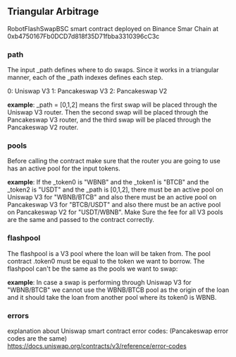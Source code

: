 ## Triangular Arbitrage

RobotFlashSwapBSC smart contract deployed on Binance Smar Chain at 0xb4750167Fb0DCD7d818f35D71fbba3310396cC3c


### path

The input _path defines where to do swaps. 
Since it works in a triangular manner,  each of the _path indexes defines each step.


0: Uniswap V3
1: Pancakeswap V3
2: Pancakeswap V2


**example**:
_path = [0,1,2] means the first swap will be placed through the Uniswap V3 router. Then the second swap will be placed through the Pancakeswap V3 router,
and the third swap will be placed through the Pancakeswap V2 router.


### pools
Before calling the contract make sure that the router you are going to use has an active pool for the input tokens.

**example**:
If the _token0 is "WBNB" and the _token1 is "BTCB" and the _token2 is "USDT"  and the _path is [0,1,2], there must be an active pool on Uniswap V3 for "WBNB/BTCB" 
and also there must be an active pool on Pancakeswap V3 for "BTCB/USDT" and also there must be an active pool on Pancakeswap V2 for "USDT/WBNB".
Make Sure the fee for all V3 pools are the same and passed to the contract correctly.




### flashpool
The flashpool is a V3 pool where the loan will be taken from. The pool contract .token0 must be equal to the token we want to borrow. 
The flashpool can't be the same as the pools we want to swap:

**example**:
In case a swap is performing through Uniswap V3 for "WBNB/BTCB" we cannot use the WBNB/BTCB pool as the origin of the loan and it should take the loan from another pool where its token0 is WBNB.



### errors
explanation about Uniswap smart contract error codes: (Pancakeswap error codes are the same)
https://docs.uniswap.org/contracts/v3/reference/error-codes
 

